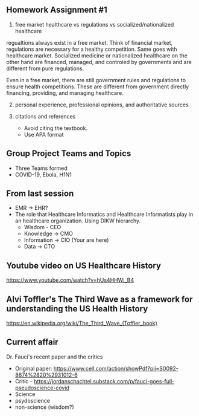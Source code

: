 ## Homework Assignment #1

1. free market healthcare vs regulations vs socialized/nationalized healthcare

regualtions always exist in a free market. Think of financial market, regulations are necessary for a healthy competition. 
Same goes with healthcare market. Socialized medicine or nationalized healthcare on the other hand are financed, managed, 
and controled by governments and are different from pure regulations. 

Even in a free market, there are still government rules and regulations to ensure health competitions.
These are different from government directly financing, providing, and managing healthcare.

2. personal experience, professional opinions, and authoritative sources

3. citations and references
    - Avoid citing the textbook. 
    - Use APA format
## Group Project Teams and Topics
- Three Teams formed
- COVID-19, Ebola, H1N1

## From last session
- EMR -> EHR?
- The role that Healthcare Informatics and Healthcare Informatists play in an healthcare organization. Using DIKW hierarchy. 
  - Wisdom - CEO
  - Knowledge  -> CMO
  - Information  -> CIO  (Your are here)
  - Data -> CTO

## Youtube video on US Healthcare History

https://www.youtube.com/watch?v=hUs4HHWi_B4

## Alvi Toffler's The Third Wave as a framework for understanding the US Health History 
https://en.wikipedia.org/wiki/The_Third_Wave_(Toffler_book)

## Current affair
Dr. Fauci's recent paper and the critics
- Original paper: https://www.cell.com/action/showPdf?pii=S0092-8674%2820%2931012-6
- Critic - https://jordanschachtel.substack.com/p/fauci-goes-full-pseudoscience-covid
- Science
- psydoscience
- non-science (wisdom?)
